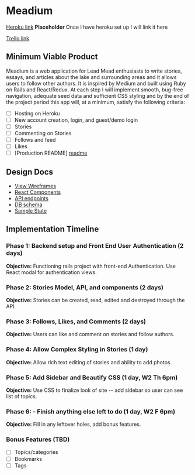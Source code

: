 # Meadium

[Heroku link][heroku]  **Placeholder** Once I have heroku set up I will link it here

[Trello link][trello]

[heroku]: http://www.herokuapp.com
[trello]: https://trello.com/b/E2GWirqe/minimum

## Minimum Viable Product

Meadium is a web application for Lead Mead enthusiasts to write stories, essays, and articles about the lake and surrounding areas and it allows users to follow other authors. It is inspired by Medium and built using Ruby on Rails and React/Redux. At each step I will implement smooth, bug-free navigation, adequate seed data and sufficient CSS styling and by the end of the project period this app will, at a minimum, satisfy the following criteria:

- [ ] Hosting on Heroku
- [ ] New account creation, login, and guest/demo login
- [ ] Stories
- [ ] Commenting on Stories
- [ ] Follows and feed
- [ ] Likes
- [ ] [Production README] [readme]

[readme]: ../README.md

## Design Docs
* [View Wireframes][wireframes]
* [React Components][react]
* [API endpoints][api]
* [DB schema][schema]
* [Sample State][state]

[wireframes]: wireframes
[react]: component-hierarchy.md
[api]: api-endpoints.md
[schema]: schema.md
[state]: sample-state.md

## Implementation Timeline

### Phase 1: Backend setup and Front End User Authentication (2 days)

**Objective:** Functioning rails project with front-end Authentication. Use React modal for authentication views.

### Phase 2: Stories Model, API, and components (2 days)

**Objective:** Stories can be created, read, edited and destroyed through
the API.

### Phase 3: Follows, Likes, and Comments (2 days)

**Objective:** Users can like and comment on stories and follow authors.

### Phase 4: Allow Complex Styling in Stories (1 day)

**Objective:** Allow rich text editing of stories and ability to add photos.

### Phase 5: Add Sidebar and Beautify CSS (1 day, W2 Th 6pm)

**Objective:** Use CSS to finalize look of site -- add sidebar so user can see list of topics.

### Phase 6: - Finish anything else left to do (1 day, W2 F 6pm)

**Objective:** Fill in any leftover holes, add bonus features.
### Bonus Features (TBD)
- [ ] Topics/categories
- [ ] Bookmarks
- [ ] Tags
